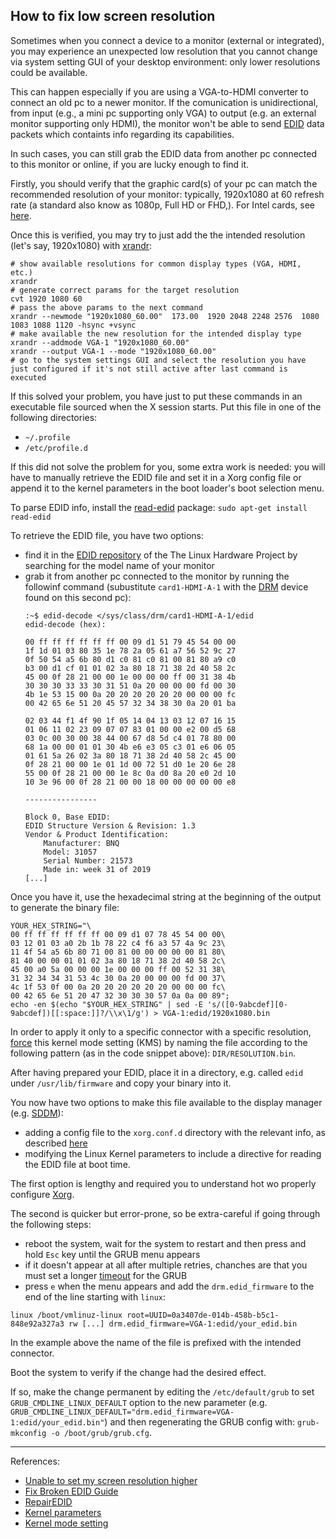 ## How to fix low screen resolution

Sometimes when you connect a device to a monitor (external or integrated), you may experience an unexpected low resolution that you cannot change via system setting GUI of your desktop environment: only lower resolutions could be available. 

This can happen especially if you are using a VGA-to-HDMI converter to connect an old pc to a newer monitor. If the comunication is unidirectional, from input (e.g., a mini pc supporting only VGA) to output (e.g. an external monitor supporting only HDMI), the monitor won't be able to send [EDID](https://en.wikipedia.org/wiki/Extended_Display_Identification_Data) data packets which containts info regarding its capabilities.

In such cases, you can still grab the EDID data from another pc connected to this monitor or online, if you are lucky enough to find it.

Firstly, you should verify that the graphic card(s) of your pc can match the recommended resolution of your monitor: typically, 1920x1080 at 60 refresh rate (a standard also know as 1080p, Full HD or FHD,). For Intel cards, see [here](https://www.intel.com/content/www/us/en/support/articles/000023781/graphics.html).

Once this is verified, you may try to just add the the intended resolution (let's say, 1920x1080) with [xrandr](https://www.x.org/releases/X11R7.5/doc/man/man1/xrandr.1.html):
```
# show available resolutions for common display types (VGA, HDMI, etc.)
xrandr
# generate correct params for the target resolution
cvt 1920 1080 60
# pass the above params to the next command
xrandr --newmode "1920x1080_60.00"  173.00  1920 2048 2248 2576  1080 1083 1088 1120 -hsync +vsync
# make available the new resolution for the intended display type
xrandr --addmode VGA-1 "1920x1080_60.00"
xrandr --output VGA-1 --mode "1920x1080_60.00"
# go to the system settings GUI and select the resolution you have just configured if it's not still active after last command is executed
```

If this solved your problem, you have just to put these commands in an executable file sourced when the X session starts. Put this file in one of the following directories:
- `~/.profile`
- `/etc/profile.d`

If this did not solve the problem for you, some extra work is needed: you will have to manually retrieve the EDID file and set it in a Xorg config file or append it to the kernel parameters in the boot loader's boot selection menu.

To parse EDID info, install the [read-edid](https://manpages.ubuntu.com/manpages/jammy/man1/get-edid.1.html) package: `sudo apt-get install read-edid`

To retrieve the EDID file, you have two options:
- find it in the [EDID repository](https://github.com/linuxhw/EDID) of the The Linux Hardware Project by searching for the model name of your monitor
- grab it from another pc connected to the monitor by running the followinf command (subustitute `card1-HDMI-A-1` with the [DRM](https://en.wikipedia.org/wiki/Direct_Rendering_Manager) device found on this second pc):
    ```
    :~$ edid-decode </sys/class/drm/card1-HDMI-A-1/edid
    edid-decode (hex):

    00 ff ff ff ff ff ff 00 09 d1 51 79 45 54 00 00
    1f 1d 01 03 80 35 1e 78 2a 05 61 a7 56 52 9c 27
    0f 50 54 a5 6b 80 d1 c0 81 c0 81 00 81 80 a9 c0
    b3 00 d1 cf 01 01 02 3a 80 18 71 38 2d 40 58 2c
    45 00 0f 28 21 00 00 1e 00 00 00 ff 00 31 38 4b
    30 30 30 33 33 30 31 51 0a 20 00 00 00 fd 00 30
    4b 1e 53 15 00 0a 20 20 20 20 20 20 00 00 00 fc
    00 42 65 6e 51 20 45 57 32 34 38 30 0a 20 01 ba

    02 03 44 f1 4f 90 1f 05 14 04 13 03 12 07 16 15
    01 06 11 02 23 09 07 07 83 01 00 00 e2 00 d5 68
    03 0c 00 30 00 38 44 00 67 d8 5d c4 01 78 80 00
    68 1a 00 00 01 01 30 4b e6 e3 05 c3 01 e6 06 05
    01 61 5a 26 02 3a 80 18 71 38 2d 40 58 2c 45 00
    0f 28 21 00 00 1e 01 1d 00 72 51 d0 1e 20 6e 28
    55 00 0f 28 21 00 00 1e 8c 0a d0 8a 20 e0 2d 10
    10 3e 96 00 0f 28 21 00 00 18 00 00 00 00 00 e8

    ----------------

    Block 0, Base EDID:
    EDID Structure Version & Revision: 1.3
    Vendor & Product Identification:
        Manufacturer: BNQ
        Model: 31057
        Serial Number: 21573
        Made in: week 31 of 2019
    [...]
    ```

Once you have it, use the hexadecimal string at the beginning of the output to generate the binary file:
```
YOUR_HEX_STRING="\
00 ff ff ff ff ff ff 00 09 d1 07 78 45 54 00 00\
03 12 01 03 a0 2b 1b 78 22 c4 f6 a3 57 4a 9c 23\
11 4f 54 a5 6b 80 71 00 81 00 00 00 00 00 81 80\
81 40 00 00 01 01 02 3a 80 18 71 38 2d 40 58 2c\
45 00 a0 5a 00 00 00 1e 00 00 00 ff 00 52 31 38\
31 32 34 34 31 53 4c 30 0a 20 00 00 00 fd 00 37\
4c 1f 53 0f 00 0a 20 20 20 20 20 20 00 00 00 fc\
00 42 65 6e 51 20 47 32 30 30 30 57 0a 0a 00 89";
echo -en $(echo "$YOUR_HEX_STRING" | sed -E 's/([0-9abcdef][0-9abcdef])[[:space:]]?/\\x\1/g') > VGA-1:edid/1920x1080.bin
```

In order to apply it only to a specific connector with a specific resolution, [force](https://wiki.archlinux.org/title/kernel_mode_setting#Forcing_modes_and_EDID) this kernel mode setting (KMS) by naming the file according to the following pattern (as in the code snippet above): `DIR/RESOLUTION.bin`.

After having prepared your EDID, place it in a directory, e.g. called `edid` under `/usr/lib/firmware` and copy your binary into it.

You now have two options to make this file available to the display manager (e.g. [SDDM](https://en.wikipedia.org/wiki/Simple_Desktop_Display_Manager)):
- adding a config file to the `xorg.conf.d` directory with the relevant info, as described [here](https://gist.github.com/hinell/0ebaad01b771a70844204f295aaf03b7#via-xorgconf)
- modifying the Linux Kernel parameters to include a directive for reading the EDID file at boot time. 

The first option is lengthy and required you to understand hot wo properly configure [Xorg](https://wiki.archlinux.org/title/xorg#Configuration).

The second is quicker but error-prone, so be extra-careful if going through the following steps:
- reboot the system, wait for the system to restart and then press and hold `Esc` key until the GRUB menu appears
- if it doesn't appear at all after multiple retries, chanches are that you must set a longer [timeout](https://linuxhint.com/change-grub-timeout-linux/) for the GRUB
- press `e` when the menu appears and add the `drm.edid_firmware` to the end of the line starting with `linux`:
```
linux /boot/vmlinuz-linux root=UUID=0a3407de-014b-458b-b5c1-848e92a327a3 rw [...] drm.edid_firmware=VGA-1:edid/your_edid.bin
```

In the example above the name of the file is prefixed with the intended connector.

Boot the system to verify if the change had the desired effect.

If so, make the change permanent by editing the `/etc/default/grub` to set `GRUB_CMDLINE_LINUX_DEFAULT` option to the new parameter (e.g. `GRUB_CMDLINE_LINUX_DEFAULT="drm.edid_firmware=VGA-1:edid/your_edid.bin"`) and then regenerating the GRUB config with: `grub-mkconfig -o /boot/grub/grub.cfg`.

---
References:
- [Unable to set my screen resolution higher](https://askubuntu.com/questions/1075157/unable-to-set-my-screen-resolution-higher)
- [Fix Broken EDID Guide](https://gist.github.com/hinell/0ebaad01b771a70844204f295aaf03b7#via-xorgconf)
- [RepairEDID](https://wiki.debian.org/RepairEDID)
- [Kernel parameters](https://wiki.archlinux.org/title/Kernel_parameters)
- [Kernel mode setting](https://wiki.archlinux.org/title/kernel_mode_setting#Forcing_modes_and_EDID)
